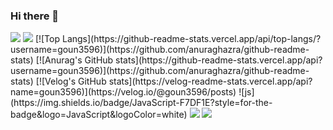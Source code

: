 ### Hi there 👋
<!--헤더--!>
<img src="https://capsule-render.vercel.app/api?type=모양&color=색상코드&height=높이&section=header&text=텍스트&fontSize=텍스트크기" />
<!--헤더--!>
<img src="https://img.shields.io/badge/JAVA-007396?style=for-the-badge&logo=java&logoColor=white">
<!--헤더--!>
[![Top Langs](https://github-readme-stats.vercel.app/api/top-langs/?username=goun3596)](https://github.com/anuraghazra/github-readme-stats)
<!--헤더--!>
[![Anurag's GitHub stats](https://github-readme-stats.vercel.app/api?username=goun3596)](https://github.com/anuraghazra/github-readme-stats)


<!--헤더--!>
[![Velog's GitHub stats](https://velog-readme-stats.vercel.app/api?name=goun3596)](https://velog.io/@goun3596/posts)
<!--헤더--!>
![js](https://img.shields.io/badge/JavaScript-F7DF1E?style=for-the-badge&logo=JavaScript&logoColor=white)
<!--헤더--!>
<img src="https://img.shields.io/badge/JAVA-007396?style=for-the-badge&logo=java&logoColor=white">
<!--헤더--!>
<img src="https://capsule-render.vercel.app/api?type=모양&color=색상코드&height=높이&section=footer&text=텍스트&fontSize=텍스트크기" />


<!--
**JangGoun/JangGoun** is a ✨ _special_ ✨ repository because its `README.md` (this file) appears on your GitHub profile.

Here are some ideas to get you started:

- 🔭 I’m currently working on ...
- 🌱 I’m currently learning ...
- 👯 I’m looking to collaborate on ...
- 🤔 I’m looking for help with ...
- 💬 Ask me about ...
- 📫 How to reach me: ...
- 😄 Pronouns: ...
- ⚡ Fun fact: ...
-->
